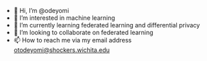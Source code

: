 - 👋 Hi, I’m @odeyomi
- 👀 I’m interested in machine learning 
- 🌱 I’m currently learning federated learning and differential privacy
- 💞️ I’m looking to collaborate on federated learning
- 📫 How to reach me via my email address otodeyomi@shockers.wichita.edu

<!---
odeyomi/odeyomi is a ✨ special ✨ repository because its `README.md` (this file) appears on your GitHub profile.
You can click the Preview link to take a look at your changes.
--->
